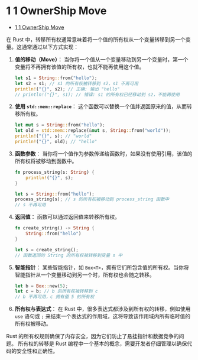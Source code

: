 # 1 1 OwnerShip Move

<!-- TOC START -->
- [1 1 OwnerShip Move](#1-1-ownership-move)
<!-- TOC END -->









在 Rust 中，转移所有权通常意味着将一个值的所有权从一个变量转移到另一个变量。这通常通过以下方式实现：

1. **值的移动（Move）**：
   当你将一个值从一个变量移动到另一个变量时，第一个变量将不再拥有该值的所有权，也就不能再使用这个值。

   ```rust
   let s1 = String::from("hello");
   let s2 = s1; // s1 的所有权被转移到 s2，s1 不再可用
   println!("{}", s2); // 正确: 输出 "hello"
   // println!("{}", s1); // 错误: s1 的所有权已经移动到 s2，不能再使用
   ```

2. **使用 `std::mem::replace`**：
   这个函数可以替换一个值并返回原来的值，从而转移所有权。

   ```rust
   let mut s = String::from("hello");
   let old = std::mem::replace(&mut s, String::from("world"));
   println!("{}", s); // "world"
   println!("{}", old); // "hello"
   ```

3. **函数参数**：
   当你将一个值作为参数传递给函数时，如果没有使用引用，该值的所有权将被移动到函数中。

   ```rust
   fn process_string(s: String) {
       println!("{}", s);
   }

   let s = String::from("hello");
   process_string(s); // s 的所有权被移动到 process_string 函数中
   // s 不再可用
   ```

4. **返回值**：
   函数可以通过返回值来转移所有权。

   ```rust
   fn create_string() -> String {
       String::from("hello")
   }

   let s = create_string();
   // 函数返回的 String 的所有权被转移到变量 s 中
   ```

5. **智能指针**：
   某些智能指针，如 `Box<T>`，拥有它们所包含值的所有权。当你将智能指针从一个变量移动到另一个时，所有权也会随之转移。

   ```rust
   let b = Box::new(5);
   let c = b; // b 的所有权被转移到 c
   // b 不再可用，c 拥有值 5 的所有权
   ```

6. **所有权与表达式**：
   在 Rust 中，很多表达式都涉及到所有权的转移，例如使用 `use` 语句或 `;` 来结束一个表达式的作用域，这将导致该作用域内所有临时值的所有权被移动。

Rust 的所有权规则确保了内存安全，因为它们防止了悬挂指针和数据竞争的问题。
所有权的转移是 Rust 编程中一个基本的概念，需要开发者仔细管理以确保代码的安全性和正确性。
